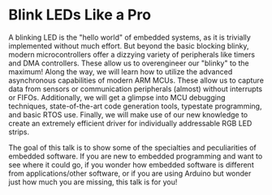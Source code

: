 # Blink LEDs Like a Pro

A blinking LED is the "hello world" of embedded systems, as it is trivially implemented without much effort.
But beyond the basic blocking blinky, modern microcontrollers offer a dizzying variety of peripherals like timers and DMA controllers.
These allow us to overengineer our "blinky" to the maximum!
Along the way, we will learn how to utilize the advanced asynchronous capabilities of modern ARM MCUs.
These allow us to capture data from sensors or communication peripherals (almost) without interrupts or FIFOs.
Additionally, we will get a glimpse into MCU debugging techniques, state-of-the-art code generation tools, typestate programming, and basic RTOS use.
Finally, we will make use of our new knowledge to create an extremely efficient driver for individually addressable RGB LED strips.

The goal of this talk is to show some of the specialties and peculiarities of embedded software.
If you are new to embedded programming and want to see where it could go, if you wonder how embedded software is different from applications/other software, or if you are using Arduino but wonder just how much you are missing, this talk is for you!
